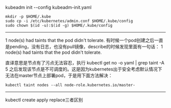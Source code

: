 kubeadm init --config kubeadm-init.yaml
```
mkdir -p $HOME/.kube
sudo cp -i /etc/kubernetes/admin.conf $HOME/.kube/config
sudo chown $(id -u):$(id -g) $HOME/.kube/config
```

---

1 node(s) had taints that the pod didn't tolerate.
有时候一个pod创建之后一直是pending，没有日志，也没有pull镜像，describe的时候发现里面有一句话： 1 node(s) had taints that the pod didn't tolerate.

直译意思是节点有了污点无法容忍，执行 kubectl get no -o yaml | grep taint -A 5 之后发现该节点是不可调度的。这是因为kubernetes出于安全考虑默认情况下无法在master节点上部署pod，于是用下面方法解决：
```
kubectl taint nodes --all node-role.kubernetes.io/master-
```

--- 

kubectl create apply replace三者区别